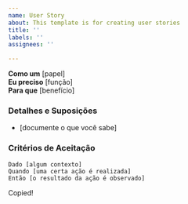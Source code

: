 ```yaml
---
name: User Story
about: This template is for creating user stories
title: ''
labels: ''
assignees: ''

---
```


**Como um** [papel]  
 **Eu preciso** [função]  
 **Para que** [benefício]  
   
 ### Detalhes e Suposições
 * [documente o que você sabe]
   
 ### Critérios de Aceitação  
   
 ```gherkin
 Dado [algum contexto]
 Quando [uma certa ação é realizada]
 Então [o resultado da ação é observado]
 ```

Copied!
